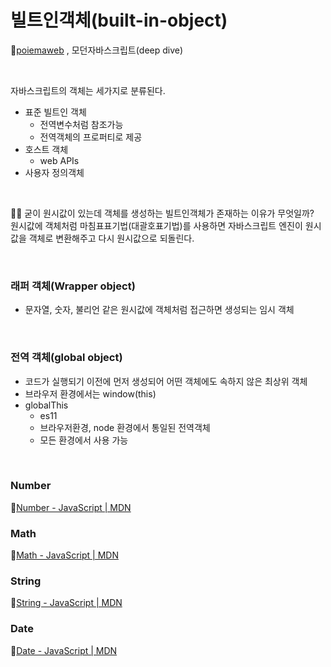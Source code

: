 # 빌트인객체(built-in-object)
📌[poiemaweb](https://poiemaweb.com/) , 모던자바스크립트(deep dive)

<br>

자바스크립트의 객체는 세가지로 분류된다.
* 표준 빌트인 객체
    * 전역변수처럼 참조가능
    * 전역객체의 프로퍼티로 제공
* 호스트 객체
    * web APIs
* 사용자 정의객체

<br>

🙋‍♀️ 굳이 원시값이 있는데 객체를 생성하는 빌트인객체가 존재하는 이유가 무엇일까?
<br>
원시값에 객체처럼 마침표표기법(대괄호표기법)를 사용하면 자바스크립트 엔진이 원시값을 객체로 변환해주고 다시 원시값으로 되돌린다.

<br>

### 래퍼 객체(Wrapper object)
* 문자열, 숫자, 불리언 같은 원시값에 객체처럼 접근하면 생성되는 임시 객체

<br>

### 전역 객체(global object)
* 코드가 실행되기 이전에 먼저 생성되어 어떤 객체에도 속하지 않은 최상위 객체
* 브라우저 환경에서는 window(this)
* globalThis
    * es11
    * 브라우저환경, node 환경에서 통일된 전역객체 
    * 모든 환경에서 사용 가능

<br>

### Number
📌[Number - JavaScript | MDN](https://developer.mozilla.org/en-US/docs/Web/JavaScript/Reference/Global_Objects/Number)
### Math
📌[Math - JavaScript | MDN](https://developer.mozilla.org/en-US/docs/Web/JavaScript/Reference/Global_Objects/Math)
### String
📌[String - JavaScript | MDN](https://developer.mozilla.org/en-US/docs/Web/JavaScript/Reference/Global_Objects/String)
### Date
📌[Date - JavaScript | MDN](https://developer.mozilla.org/en-US/docs/Web/JavaScript/Reference/Global_Objects/Date)



